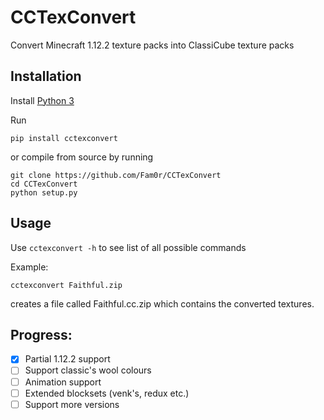 # CCTexConvert

Convert Minecraft 1.12.2 texture packs into ClassiCube texture packs

## Installation

Install [Python 3](https://www.python.org/downloads/)

Run

```
pip install cctexconvert
```

or compile from source by running

```
git clone https://github.com/Fam0r/CCTexConvert
cd CCTexConvert
python setup.py
```

## Usage

Use `cctexconvert -h` to see list of all possible commands

Example:

```
cctexconvert Faithful.zip
```

creates a file called Faithful.cc.zip which contains the converted textures.

## Progress:

- [x] Partial 1.12.2 support
- [ ] Support classic's wool colours
- [ ] Animation support
- [ ] Extended blocksets (venk's, redux etc.)
- [ ] Support more versions
